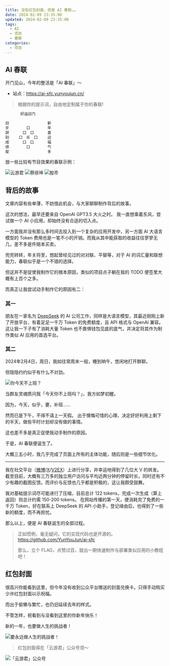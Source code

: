 ```yaml
---
title: 没有红包封面，但是 AI 春联……
date: 2024-02-09 23:35:00
updated: 2024-02-09 23:35:00
tags:
  - AI
  - 项目
  - 春联
categories:
  - 项目
---
```


## AI 春联

开门见山，今年的整活是「AI 春联」～

- 站点：<https://ai-sfc.yunyoujun.cn/>

> 根据你的提示词，自由地定制属于你的春联!

```txt
　　　　好运迎门

旧 　　　　　　　　　 新
岁 　　　　口　　　　 年
辞 　　　口　口　　　 喜
别 　　口　乐　口　　 迎
成 　　　口　口　　　 福
绩 　　　　口　　　　 气
斐 　　　　　　　　　 多
```

<!-- more -->

放一些比较有节目效果的春联示例：

![云游君](https://r2.yunyoujun.cn/images/ai-sfc-yyj.webp)
![蔡徐坤](https://r2.yunyoujun.cn/images/ai-sfc-cxk.webp)
![股市](https://r2.yunyoujun.cn/images/ai-sfc-gushi.webp)

## 背后的故事

文章内容有些单薄，不妨借此机会，与大家聊聊制作背后的故事。

这次的想法，最早还要来自 OpenAI GPT3.5 大火之时。
我一直想乘着东风，尝试做一个 AI 小应用，却始终没有合适的切入点。

一方面我并没有那么多时间去投入到一个复杂的应用开发中，另一方面 AI 大语言模型的 Token 费用也是一笔不小的开销。而我从其中能获取的收益往往寥寥无几，差不多是件赔本买卖。

兜兜转转，年关将至，想起曾经见过的对对联、平替等，对于 AI 的词汇量和联想能力，春联似乎是一个不错的选择。

但这并不是促使我制作它的根本原因，类似的项目点子躺在我的 TODO 便签里大概有上百个之多。

而真正让我尝试动手制作它的原因有二：

### 其一

朋友在一家名为 [DeepSeek](https://chat.deepseek.com/) 的 AI 公司工作，同样是大语言模型，其最近刚刚上新了开放平台，有着足足一千万 Token 的免费额度，且 API 格式与 OpenAI 兼容。这让我一下子有了消耗大量 Token 也不畏惧钱包见底的底气，并决定将其作为制作类似 AI 应用的首选平台。

### 其二

2024年2月4日，周日，我如往常周末一般，睡到晌午，悠闲地打开群聊。

但隐隐约约似乎有什么不对劲。

![你今天不上班？](https://r2.yunyoujun.cn/images/ni-bu-shang-ban.webp)

当群友灵魂质问我「今天你不上班吗？」，我方如梦初醒。

因为，今天，似乎，要，补班……

然而已是下午，不得不请上一天假。
出于懊悔可惜的心理，决定好好利用上剩下的半天，做些平时计划却没有做的事情。

这也差不多是真正促使我动手制作的原因。

于是，AI 春联便诞生了。

大概三五小时，我几乎完成了页面上所有的主体功能，随后则是一些细节优化。

---

我在社交平台（[微博](https://weibo.com/5327759694/NF40zwKYk)/[X](https://twitter.com/YunYouJun/status/1754196700548460804)/[V2EX](https://www.v2ex.com/t/1014312)）上进行分享，并幸运地得到了几位大 V 的转发。
截至目前，大概有三万多的独立用户访问与平均近两分钟的停留时长，同时还有不少有趣的截图反馈。而评价与反馈也几乎都是积极的，这让我颇受鼓舞。

我对基础提示词尽可能进行了压缩，目前总计 122 tokens，完成一次生成（算上返回）则总计约需 150-200 tokens。
在网站传播的第一天，便消耗完了免费的一千万 Token，好在联系上 DeepSeek 的 API 小助手，登记缘由后，也得到了一些新的额度，而不再担忧。

那么以上，便是 AI 春联诞生的全部过程。

> 正如惯例，毫无疑问，它的实现代码也是开源的。
> <https://github.com/YunYouJun/ai-sfc>
>
> 那么，立个 FLAG，点赞过百，就出一期快速制作与部署类似应用的小教程吧！

## 红包封面

很高兴你能看到这里，但今年没有收到公众平台赠送的封面兑换卡。只得手动购买少许红包封面以示祝福。

而出于偷懒与繁忙，也仍旧延续去年的样式。

不管怎样，祝看到与没看到这里的你新年快乐！

新的一年，也要做人生的挑战者！

![要永远做人生的挑战者！](https://r2.yunyoujun.cn/images/yao-yong-yuan-zuo-ren-sheng-de-tiao-zhan-zhe.jpeg)

> 红包封面得在「云游君」公众号领～

![「云游君」公众号](http://r2.yunyoujun.cn/images/white-qrcode-and-search.jpg)
